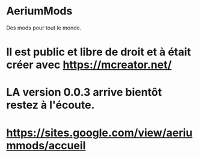 # AeriumMods
Des mods pour tout le monde.
# Il est public et libre de droit et à était créer avec https://mcreator.net/
# LA version 0.0.3 arrive bientôt restez à l'écoute.
# https://sites.google.com/view/aeriummods/accueil
